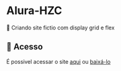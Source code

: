 # Alura-HZC

:book: Criando site fictio com display grid e flex

## 📁 Acesso
É possivel acessar o site <a href="https://barbearia-alura-gm7y0x3ol-lucaslkj.vercel.app/index.html">aqui</a>
ou <a href="https://github.com/lucash-barbosa/Barbearia-Alura/archive/refs/heads/master.zip">baixá-lo</a>
